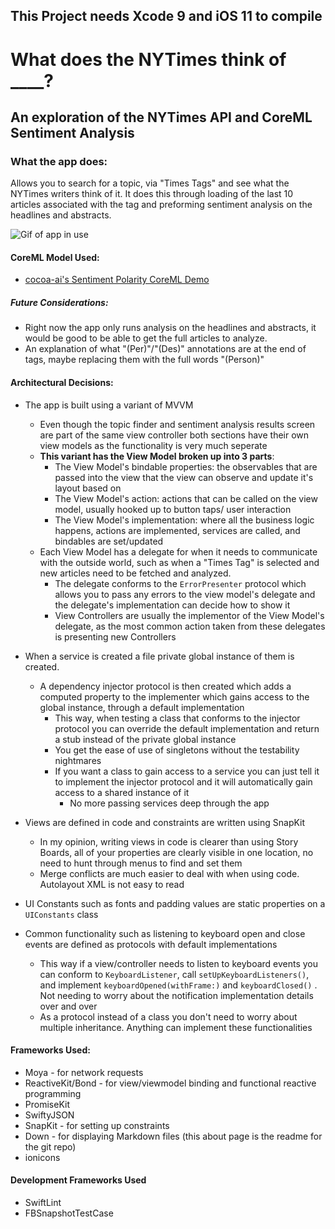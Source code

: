 ## **This Project needs Xcode 9 and iOS 11 to compile**
# What does the NYTimes think of ____?
## An exploration of the NYTimes API and CoreML Sentiment Analysis

### What the app does:
Allows you to search for a topic, via "Times Tags" and see what the NYTimes writers think of it. It does this through loading of the last 10 articles associated with the tag and preforming sentiment analysis on the headlines and abstracts.

![Gif of app in use](https://github.com/ahartwel/What-Does-The-New-York-Times-Think-Of-/blob/master/appgif.gif?raw=true)

#### CoreML Model Used:
- [cocoa-ai's Sentiment Polarity CoreML Demo](https://github.com/cocoa-ai/SentimentCoreMLDemo)

##### Future Considerations:
- Right now the app only runs analysis on the headlines and abstracts, it would be good to be able to get the full articles to analyze.
- An explanation of what "(Per)"/"(Des)" annotations are at the end of tags, maybe replacing them with the full words "(Person)"

#### Architectural Decisions:
- The app is built using a variant of MVVM
    - Even though the topic finder and sentiment analysis results screen are part of the same view controller both sections have their own view models as the functionality is very much seperate
    - **This variant has the View Model broken up into 3 parts**:
        - The View Model's bindable properties: the observables that are passed into the view that the view can observe and update it's layout based on
        - The View Model's action: actions that can be called on the view model, usually hooked up to button taps/ user interaction
        - The View Model's implementation: where all the business logic happens, actions are implemented, services are called, and bindables are set/updated
    - Each View Model has a delegate for when it needs to communicate with the outside world, such as when a "Times Tag" is selected and new articles need to be fetched and analyzed.
        - The delegate conforms to the `ErrorPresenter` protocol which allows you to pass any errors to the view model's delegate and the delegate's implementation can decide how to show it
        - View Controllers are usually the implementor of the View Model's delegate, as the most common action taken from these delegates is presenting new Controllers
- When a service is created a file private global instance of them is created.
    - A dependency injector protocol is then created which adds a computed property to the implementer which gains access to the global instance, through a default implementation
        - This way, when testing a class that conforms to the injector protocol you can override the default implementation and return a stub instead of the private global instance
        - You get the ease of use of singletons without the testability nightmares
        - If you want a class to gain access to a service you can just tell it to implement the injector protocol and it will automatically gain access to a shared instance of it
            - No more passing services deep through the app

- Views are defined in code and constraints are written using SnapKit
    - In my opinion, writing views in code is clearer than using Story Boards, all of your properties are clearly visible in one location, no need to hunt through menus to find and set them
    - Merge conflicts are much easier to deal with when using code. Autolayout XML is not easy to read
- UI Constants such as fonts and padding values are static properties on a `UIConstants` class
- Common functionality such as listening to keyboard open and close events are defined as protocols with default implementations
    - This way if a view/controller needs to listen to keyboard events you can conform to `KeyboardListener`, call `setUpKeyboardListeners()`, and implement `keyboardOpened(withFrame:)` and  `keyboardClosed()` . Not needing to worry about the notification implementation details over and over
    - As a protocol instead of a class you don't need to worry about multiple inheritance. Anything can implement these functionalities
    
#### Frameworks Used:
- Moya - for network requests
- ReactiveKit/Bond - for view/viewmodel binding and functional reactive programming
- PromiseKit
- SwiftyJSON
- SnapKit - for setting up constraints
- Down - for displaying Markdown files (this about page is the readme for the git repo)
- ionicons

#### Development Frameworks Used
- SwiftLint
- FBSnapshotTestCase

